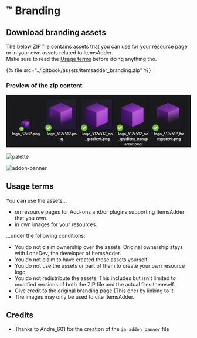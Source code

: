 # ™ Branding

## Download branding assets

The below ZIP file contains assets that you can use for your resource page or in your own assets related to ItemsAdder.\
Make sure to read the [Usage terms](branding.md#usage-terms) before doing anything tho.

{% file src="../.gitbook/assets/itemsadder_branding.zip" %}

### Preview of the zip content

![logos](<../.gitbook/assets/image (104).png>)

![palette](../.gitbook/assets/color\_palette.jpg)

![addon-banner](../.gitbook/assets/ia\_addon\_banner.png)

## Usage terms

You **can** use the assets...

* on resource pages for Add-ons and/or plugins supporting ItemsAdder that you own.
* in own images for your resources.

...under the following conditions:

* You do not claim ownership over the assets. Original ownership stays with LoneDev, the developer of ItemsAdder.
* You do not claim to have created those assets yourself.
* You do not use the assets or part of them to create your own resource logo.
* You do not redistribute the assets. This includes but isn't limited to modified versions of both the ZIP file and the actual files themself.
* Give credit to the original branding page (This one) by linking to it.
* The images may only be used to cite ItemsAdder.

## Credits

* Thanks to Andre\_601 for the creation of the `ia_addon_banner` file
